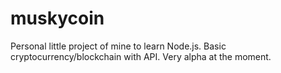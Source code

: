 # muskycoin
Personal little project of mine to learn Node.js. Basic cryptocurrency/blockchain with API. Very alpha at the moment.

